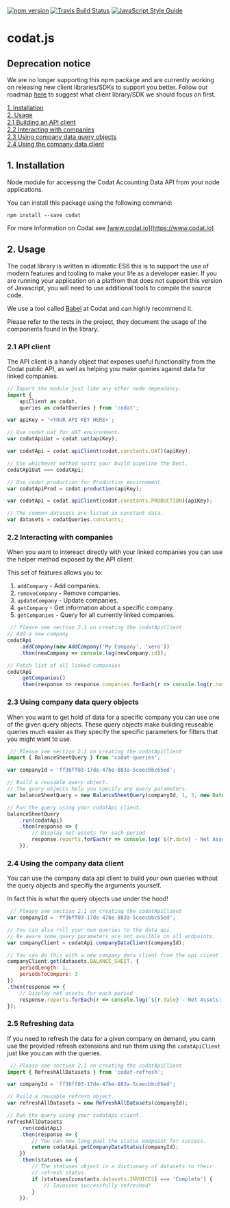 [![npm version](https://badge.fury.io/js/codat.svg)](https://badge.fury.io/js/codat) [![Travis Build Status](https://travis-ci.org/codatio/codat-js.svg?branch=master)](https://travis-ci.org/codatio/codat-js) [![JavaScript Style Guide](https://img.shields.io/badge/code_style-standard-brightgreen.svg)](https://standardjs.com)

# codat.js

## Deprecation notice

We are no longer supporting this npm package and are currently working on releasing new client libraries/SDKs to support you better. Follow our roadmap [here](https://portal.productboard.com/codat/1-product-portal/c/251-public-api-clients-libraries) to suggest what client library/SDK we should focus on first.

[1. Installation](#1)<br/>
[2. Usage](#2)<br/>
[2.1 Building an API client](#21)<br/>
[2.2 Interacting with companies](#22)<br/>
[2.3 Using company data query objects](#23)<br/>
[2.4 Using the company data client](#24)

## <a name="1"></a> 1. Installation

Node module for accessing the Codat Accounting Data API from your node applications.

You can install this package using the following command:

`npm install --save codat`

For more information on Codat see [www.codat.io](https://www.codat.io)

## <a name="2"></a> 2. Usage

The codat library is written in idiomatic ES6 this is to support the use of modern features and tooling to make your life as a developer easier.
If you are running your application on a platfrom that does not support this version of Javascript, you will need to use additional tools to compile
the source code.

We use a tool called [Babel](https://babeljs.io/) at Codat and can highly recommend it.

Please refer to the tests in the project, they document the usage of the components found in the library.

### <a name="21"></a> 2.1 API client

The API client is a handy object that exposes useful functionality from the Codat public API, as well as helping you make queries against data for linked companies.

```javascript
// Import the module just like any other node dependancy.
import {
    apiClient as codat,
    queries as codatQueries } from 'codat';

var apiKey = '<YOUR API KEY HERE>';

// Use codat.uat for UAT environment.
var codatApiUat = codat.uat(apiKey);

var codatApi = codat.apiClient(codat.constants.UAT)(apiKey);

// Use whichever method suits your build pipeline the best.
codatApiUat === codatApi;

// Use codat.production for Production environment.
var codatApiProd = codat.production(apiKey);

var codatApi = codat.apiClient(codat.constants.PRODUCTION)(apiKey);

// The common datasets are listed in constant data.
var datasets = codatQueries.constants;
```

### <a name="22"></a> 2.2 Interacting with companies

When you want to intereact directly with your linked companies you can use the helper method exposed by the API client.

This set of features allows you to:

1. `addCompany` - Add companies.
2. `removeCompany` - Remove companies.
2. `updateCompany` - Update companies.
3. `getCompany` - Get information about a specific company.
4. `getCompanies` - Query for all currently linked companies.

```javascript
 // Please see section 2.1 on creating the codatApiClient
// Add a new company
codatApi
    .addCompany(new AddCompany('My Company', 'xero'))
    .then(newCompany => console.log(newCompany.id));

// Fetch list of all linked companies
codatApi
    .getCompanies()
    .then(response => response.companies.forEach(r => console.log(r.name)));
```

### <a name="23"></a> 2.3 Using company data query objects

When you want to get hold of data for a specific company you can use one of the given query objects.
These query objects make building reuseable queries much easier as they specify the specific parameters for filters that you might want to use.

```javascript
 // Please see section 2.1 on creating the codatApiClient
import { BalanceSheetQuery } from 'codat-queries';

var companyId = 'ff36ff03-17de-47be-883a-5ceecbbc65ed';

// Build a reusable query object.
// The query objects help you specify any query parameters.
var balanceSheetQuery = new BalanceSheetQuery(companyId, 1, 3, new Date());

// Run the query using your codatApi client.
balanceSheetQuery
    .run(codatApi)
    .then(response => {
        // Display net assets for each period
        response.reports.forEach(r => console.log(`${r.date} - Net Assets: ${response.currency} ${r.netAssets}`));
    });
```

### <a name="24"></a> 2.4 Using the company data client

You can use the company data api client to build your own queries without the query objects and specifiy the arguments yourself.

In fact this is what the query objects use under the hood!

```javascript
 // Please see section 2.1 on creating the codatApiClient
var companyId = 'ff36ff03-17de-47be-883a-5ceecbbc65ed';

// You can also roll your own queries to the data api.
// Be aware some query parameters are not availble on all endpoints.
var companyClient = codatApi.companyDataClient(companyId);

// You can do this with a new company data client from the api client
companyClient.get(datasets.BALANCE_SHEET, {
    periodLength: 1,
    periodsToCompare: 3
})
.then(response => {
    // Display net assets for each period
    response.reports.forEach(r => console.log(`${r.date} - Net Assets: ${response.currency} ${r.netAssets}`));
});
```

### <a name="25"></a> 2.5 Refreshing data

If you need to refresh the data for a given company on demand, you cann use the provided refresh extensions and run them using the `codatApiClient` just like you can with the queries.


```javascript
 // Please see section 2.1 on creating the codatApiClient
import { RefreshAllDatasets } from 'codat-refresh';

var companyId = 'ff36ff03-17de-47be-883a-5ceecbbc65ed';

// Build a reusable refresh object.
var refreshAllDatasets = new RefreshAllDatasets(companyId);

// Run the query using your codatApi client.
refreshAllDatasets
    .run(codatApi)
    .then(response => {
        // You can now long pool the status endpoint for success.
        return codatApi.getCompanyDataStatus(companyId);
    })
    .then(statuses => {
        // The statuses object is a dictionary of datasets to their
        // refresh status.
        if (statuses[constants.datasets.INVOICES] === 'Complete') {
            // Invoices successfully refreshed!
        }
    });
```

